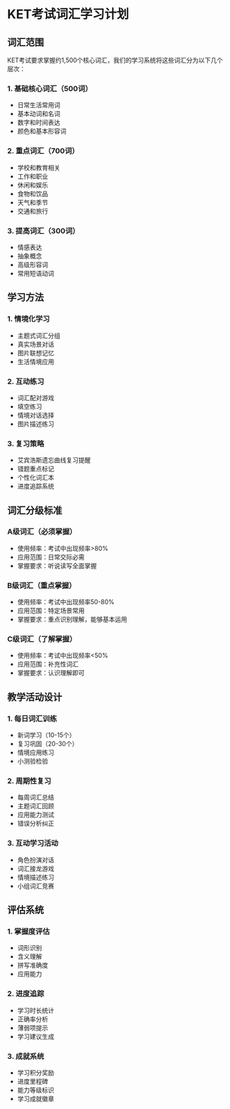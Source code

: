 # KET考试词汇学习计划

## 词汇范围

KET考试要求掌握约1,500个核心词汇，我们的学习系统将这些词汇分为以下几个层次：

### 1. 基础核心词汇（500词）
- 日常生活常用词
- 基本动词和名词
- 数字和时间表达
- 颜色和基本形容词

### 2. 重点词汇（700词）
- 学校和教育相关
- 工作和职业
- 休闲和娱乐
- 食物和饮品
- 天气和季节
- 交通和旅行

### 3. 提高词汇（300词）
- 情感表达
- 抽象概念
- 高级形容词
- 常用短语动词

## 学习方法

### 1. 情境化学习
- 主题式词汇分组
- 真实场景对话
- 图片联想记忆
- 生活情境应用

### 2. 互动练习
- 词汇配对游戏
- 填空练习
- 情境对话选择
- 图片描述练习

### 3. 复习策略
- 艾宾浩斯遗忘曲线复习提醒
- 错题重点标记
- 个性化词汇本
- 进度追踪系统

## 词汇分级标准

### A级词汇（必须掌握）
- 使用频率：考试中出现频率>80%
- 应用范围：日常交际必需
- 掌握要求：听说读写全面掌握

### B级词汇（重点掌握）
- 使用频率：考试中出现频率50-80%
- 应用范围：特定场景常用
- 掌握要求：重点识别理解，能够基本运用

### C级词汇（了解掌握）
- 使用频率：考试中出现频率<50%
- 应用范围：补充性词汇
- 掌握要求：认识理解即可

## 教学活动设计

### 1. 每日词汇训练
- 新词学习（10-15个）
- 复习巩固（20-30个）
- 情境应用练习
- 小测验检验

### 2. 周期性复习
- 每周词汇总结
- 主题词汇回顾
- 应用能力测试
- 错误分析纠正

### 3. 互动学习活动
- 角色扮演对话
- 词汇接龙游戏
- 情境描述练习
- 小组词汇竞赛

## 评估系统

### 1. 掌握度评估
- 词形识别
- 含义理解
- 拼写准确度
- 应用能力

### 2. 进度追踪
- 学习时长统计
- 正确率分析
- 薄弱项提示
- 学习建议生成

### 3. 成就系统
- 学习积分奖励
- 进度里程碑
- 能力等级标识
- 学习成就徽章 